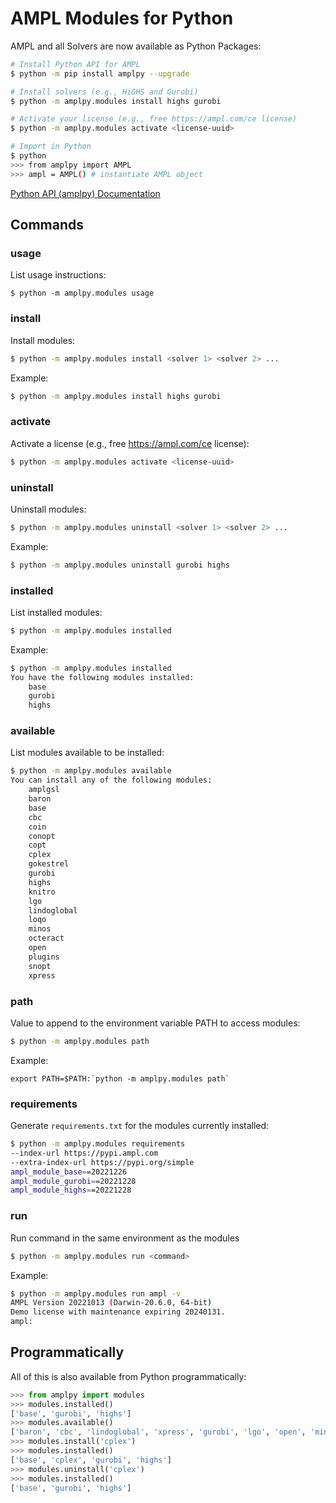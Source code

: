 # AMPL Modules for Python

AMPL and all Solvers are now available as Python Packages:

```bash
# Install Python API for AMPL
$ python -m pip install amplpy --upgrade

# Install solvers (e.g., HiGHS and Gurobi)
$ python -m amplpy.modules install highs gurobi 

# Activate your license (e.g., free https://ampl.com/ce license)
$ python -m amplpy.modules activate <license-uuid>

# Import in Python
$ python
>>> from amplpy import AMPL
>>> ampl = AMPL() # instantiate AMPL object
```

[Python API (amplpy) Documentation](https://amplpy.readthedocs.io/)

## Commands

### usage

List usage instructions:
```
$ python -m amplpy.modules usage
```

### install

Install modules:
```bash
$ python -m amplpy.modules install <solver 1> <solver 2> ...
```
Example:
```bash
$ python -m amplpy.modules install highs gurobi
```

### activate

Activate a license (e.g., free <https://ampl.com/ce> license):
```bash
$ python -m amplpy.modules activate <license-uuid>
```

### uninstall

Uninstall modules:
```bash
$ python -m amplpy.modules uninstall <solver 1> <solver 2> ...
```
Example:
```bash
$ python -m amplpy.modules uninstall gurobi highs
```

### installed
List installed modules:
```bash
$ python -m amplpy.modules installed
```
Example:
```bash
$ python -m amplpy.modules installed
You have the following modules installed:
	base
	gurobi
	highs
```

### available
List modules available to be installed:
```bash
$ python -m amplpy.modules available
You can install any of the following modules:
	amplgsl
	baron
	base
	cbc
	coin
	conopt
	copt
	cplex
	gokestrel
	gurobi
	highs
	knitro
	lgo
	lindoglobal
	loqo
	minos
	octeract
	open
	plugins
	snopt
	xpress
```

### path
Value to append to the environment variable PATH to access modules:
```bash
$ python -m amplpy.modules path
```
Example: 
```
export PATH=$PATH:`python -m amplpy.modules path`
```

### requirements
Generate `requirements.txt` for the modules currently installed:
```bash    
$ python -m amplpy.modules requirements
--index-url https://pypi.ampl.com
--extra-index-url https://pypi.org/simple
ampl_module_base==20221226
ampl_module_gurobi==20221228
ampl_module_highs==20221228
```

### run
Run command in the same environment as the modules
```bash
$ python -m amplpy.modules run <command>
```
Example:
```bash
$ python -m amplpy.modules run ampl -v
AMPL Version 20221013 (Darwin-20.6.0, 64-bit)
Demo license with maintenance expiring 20240131.
ampl:
```

## Programmatically

All of this is also available from Python programmatically:

```python
>>> from amplpy import modules
>>> modules.installed()
['base', 'gurobi', 'highs']
>>> modules.available()
['baron', 'cbc', 'lindoglobal', 'xpress', 'gurobi', 'lgo', 'open', 'minos', 'octeract', 'copt', 'plugins', 'amplgsl', 'loqo', 'conopt', 'base', 'cplex', 'snopt', 'coin', 'knitro', 'highs', 'gokestrel']
>>> modules.install('cplex')
>>> modules.installed()
['base', 'cplex', 'gurobi', 'highs']
>>> modules.uninstall('cplex')
>>> modules.installed()
['base', 'gurobi', 'highs']
```
